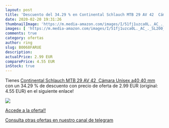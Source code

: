 ```yaml
---
layout: post
title: 'Descuento del 34.29 % en Continental Schlauch MTB 29 AV 42  Cámar'
date: 2020-02-20 19:31:26
thumbnailImage: 'https://m.media-amazon.com/images/I/51fj1uzca0L._AC_._SL200_.jpg'
images: [ 'https://m.media-amazon.com/images/I/51fj1uzca0L._AC_._SL200_.jpg' ]
comments: true
category: ofertas
author: ring
slug: B0068FARUE
description:
actualPrice: 2.99 EUR
comparePrice: 4.55 EUR
inStock: true
---
```


Tienes [Continental Schlauch MTB 29 AV 42  Cámara  Unisex  a40  40 mm](https://www.amazon.com/dp/B0068FARUE/?tag=redken08-20) con un 34.29 % de descuento con precio de oferta de 2.99 EUR (original: 4.55 EUR) en el siguiente enlace!

[![](https://m.media-amazon.com/images/I/51fj1uzca0L._AC_._SL200_.jpg)](https://www.amazon.com/dp/B0068FARUE/?tag=redken08-20)

[Accede a la oferta!!](https://www.amazon.com/dp/B0068FARUE/?tag=redken08-20)

[Consulta otras ofertas en nuestro canal de telegram](https://t.me/s/ofertas25)
